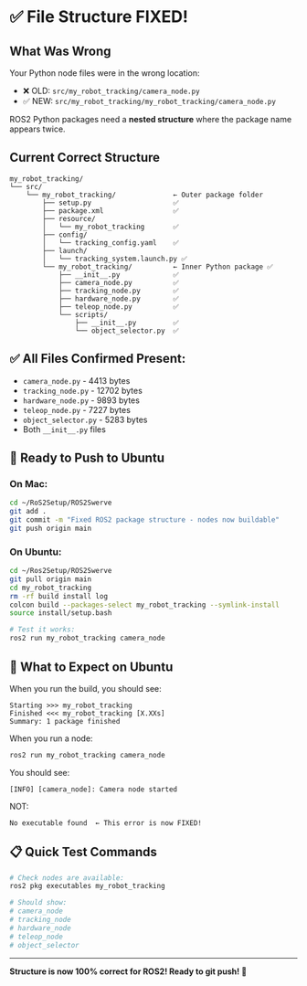 # ✅ File Structure FIXED!

## What Was Wrong
Your Python node files were in the wrong location:
- ❌ OLD: `src/my_robot_tracking/camera_node.py`
- ✅ NEW: `src/my_robot_tracking/my_robot_tracking/camera_node.py`

ROS2 Python packages need a **nested structure** where the package name appears twice.

## Current Correct Structure

```
my_robot_tracking/
└── src/
    └── my_robot_tracking/              ← Outer package folder
        ├── setup.py                    ✅
        ├── package.xml                 ✅
        ├── resource/
        │   └── my_robot_tracking       ✅
        ├── config/
        │   └── tracking_config.yaml    ✅
        ├── launch/
        │   └── tracking_system.launch.py ✅
        └── my_robot_tracking/          ← Inner Python package ✅
            ├── __init__.py             ✅
            ├── camera_node.py          ✅
            ├── tracking_node.py        ✅
            ├── hardware_node.py        ✅
            ├── teleop_node.py          ✅
            └── scripts/
                ├── __init__.py         ✅
                └── object_selector.py  ✅
```

## ✅ All Files Confirmed Present:
- `camera_node.py` - 4413 bytes
- `tracking_node.py` - 12702 bytes
- `hardware_node.py` - 9893 bytes
- `teleop_node.py` - 7227 bytes
- `object_selector.py` - 5283 bytes
- Both `__init__.py` files

## 🚀 Ready to Push to Ubuntu

### On Mac:
```bash
cd ~/RoS2Setup/ROS2Swerve
git add .
git commit -m "Fixed ROS2 package structure - nodes now buildable"
git push origin main
```

### On Ubuntu:
```bash
cd ~/Ros2Setup/ROS2Swerve
git pull origin main
cd my_robot_tracking
rm -rf build install log
colcon build --packages-select my_robot_tracking --symlink-install
source install/setup.bash

# Test it works:
ros2 run my_robot_tracking camera_node
```

## 🎯 What to Expect on Ubuntu

When you run the build, you should see:
```
Starting >>> my_robot_tracking
Finished <<< my_robot_tracking [X.XXs]
Summary: 1 package finished
```

When you run a node:
```bash
ros2 run my_robot_tracking camera_node
```

You should see:
```
[INFO] [camera_node]: Camera node started
```

NOT:
```
No executable found  ← This error is now FIXED!
```

## 📋 Quick Test Commands

```bash
# Check nodes are available:
ros2 pkg executables my_robot_tracking

# Should show:
# camera_node
# tracking_node
# hardware_node
# teleop_node
# object_selector
```

---

**Structure is now 100% correct for ROS2! Ready to git push! 🎉**

